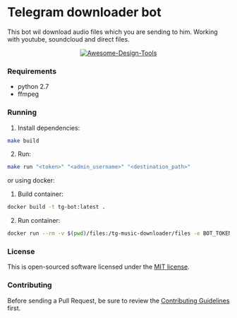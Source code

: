# Telegram downloader bot

This bot wil download audio files which you are sending to him. Working with youtube, soundcloud and direct files.

<p align="center">
    <a href="https://i.imgur.com/VcxQma7.png">
    	<img src="https://i.imgur.com/VcxQma7.png" alt="Awesome-Design-Tools"/>
    </a>
</p>


### Requirements
* python 2.7
* ffmpeg

### Running
1) Install dependencies:
```bash
make build
```
2) Run:
```bash
make run "<token>" "<admin_username>" "<destination_path>"
```

or using docker:
1) Build container:
```bash
docker build -t tg-bot:latest .
```
2) Run container:
```bash
docker run --rm -v $(pwd)/files:/tg-music-downloader/files -e BOT_TOKEN='<tg_bot_token>' -e BOT_ADMIN='<tg_username>' -e BOT_DESTINATION='./files' tg-bot
```

### License

This is open-sourced software licensed under the [MIT license](https://opensource.org/licenses/MIT).

### Contributing

Before sending a Pull Request, be sure to review the [Contributing Guidelines](CONTRIBUTING.md) first.
